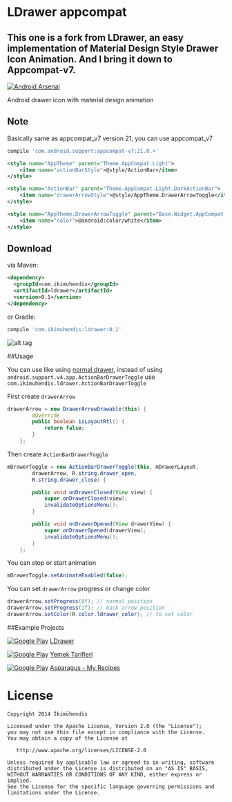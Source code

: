 LDrawer appcompat
=======

## This one is a fork from LDrawer, an easy implementation of Material Design Style Drawer Icon Animation. And I bring it down to Appcompat-v7.

[![Android Arsenal](https://img.shields.io/badge/Android%20Arsenal-LDrawer-brightgreen.svg?style=flat)](https://android-arsenal.com/details/1/1042)

Android drawer icon with material design animation

Note
--------
Basically same as appcompat_v7 version 21, you can use appcompat_v7
```groovy
compile 'com.android.support:appcompat-v7:21.0.+'
```
```xml
<style name="AppTheme" parent="Theme.AppCompat.Light">
    <item name="actionBarStyle">@style/ActionBar</item>
</style>

<style name="ActionBar" parent="Theme.AppCompat.Light.DarkActionBar">
    <item name="drawerArrowStyle">@style/AppTheme.DrawerArrowToggle</item>
</style>

<style name="AppTheme.DrawerArrowToggle" parent="Base.Widget.AppCompat.DrawerArrowToggle">
    <item name="color">@android:color/white</item>
</style>
```



Download
--------

via Maven:
```xml
<dependency>
  <groupId>com.ikimuhendis</groupId>
  <artifactId>ldrawer</artifactId>
  <version>0.1</version>
</dependency>
```
or Gradle:
```groovy
compile 'com.ikimuhendis:ldrawer:0.1'
```

![alt tag](https://raw.githubusercontent.com/IkiMuhendis/LDrawer/master/images/animated.gif)

##Usage

You can use like using [normal drawer][2], instead of using `android.support.v4.app.ActionBarDrawerToggle` use `com.ikimuhendis.ldrawer.ActionBarDrawerToggle`

First create `drawerArrow`

```java
drawerArrow = new DrawerArrowDrawable(this) {
        @Override
        public boolean isLayoutRtl() {
            return false;
        }
    };
```
Then create `ActionBarDrawerToggle`

```java
mDrawerToggle = new ActionBarDrawerToggle(this, mDrawerLayout,
        drawerArrow, R.string.drawer_open,
        R.string.drawer_close) {

        public void onDrawerClosed(View view) {
            super.onDrawerClosed(view);
            invalidateOptionsMenu();
        }

        public void onDrawerOpened(View drawerView) {
            super.onDrawerOpened(drawerView);
            invalidateOptionsMenu();
        }
    };
```
You can stop or start animation
```java
mDrawerToggle.setAnimateEnabled(false);
```
You can set `drawerArrow` progress or change color
```java
drawerArrow.setProgress(0f); // normal position
drawerArrow.setProgress(1f); // back arrow position
drawerArrow.setColor(R.color.ldrawer_color); // to set color
```
##Example Projects

  
  [![Google Play](http://developer.android.com/images/brand/en_generic_rgb_wo_45.png)](https://play.google.com/store/apps/details?id=com.ikimuhendis.ldrawer.sample)
  [LDrawer][3]
  
  
  [![Google Play](http://developer.android.com/images/brand/en_generic_rgb_wo_45.png)](https://play.google.com/store/apps/details?id=com.ikimuhendis.android.foodjob)
  [Yemek Tarifleri][4]
  
  [![Google Play](http://developer.android.com/images/brand/en_generic_rgb_wo_45.png)](https://play.google.com/store/apps/details?id=cz.kinst.jakub.asparagus)
  [Asparagus - My Recipes][5]

License
=======

    Copyright 2014 İkimühendis

    Licensed under the Apache License, Version 2.0 (the "License");
    you may not use this file except in compliance with the License.
    You may obtain a copy of the License at

       http://www.apache.org/licenses/LICENSE-2.0

    Unless required by applicable law or agreed to in writing, software
    distributed under the License is distributed on an "AS IS" BASIS,
    WITHOUT WARRANTIES OR CONDITIONS OF ANY KIND, either express or implied.
    See the License for the specific language governing permissions and
    limitations under the License.
    
    
[1]: https://github.com/IkiMuhendis/LDrawer
[2]: http://developer.android.com/training/implementing-navigation/nav-drawer.html
[3]: https://play.google.com/store/apps/details?id=com.ikimuhendis.ldrawer.sample
[4]: https://play.google.com/store/apps/details?id=com.ikimuhendis.android.foodjob
[5]: https://play.google.com/store/apps/details?id=cz.kinst.jakub.asparagus
